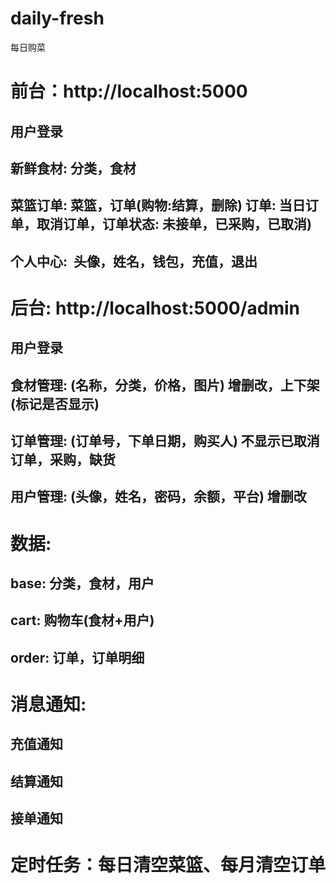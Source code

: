 # daily-fresh
每日购菜

# 前台：http://localhost:5000
## 用户登录
## 新鲜食材: 分类，食材
## 菜篮订单: 菜篮，订单(购物:结算，删除) 订单: 当日订单，取消订单，订单状态: 未接单，已采购，已取消)
## 个人中心:  头像，姓名，钱包，充值，退出

# 后台: http://localhost:5000/admin
## 用户登录
## 食材管理: (名称，分类，价格，图片) 增删改，上下架(标记是否显示)
## 订单管理: (订单号，下单日期，购买人) 不显示已取消订单，采购，缺货
## 用户管理: (头像，姓名，密码，余额，平台) 增删改

# 数据:
## base: 分类，食材，用户
## cart: 购物车(食材+用户)
## order: 订单，订单明细

# 消息通知:
## 充值通知
## 结算通知
## 接单通知

# 定时任务：每日清空菜篮、每月清空订单
